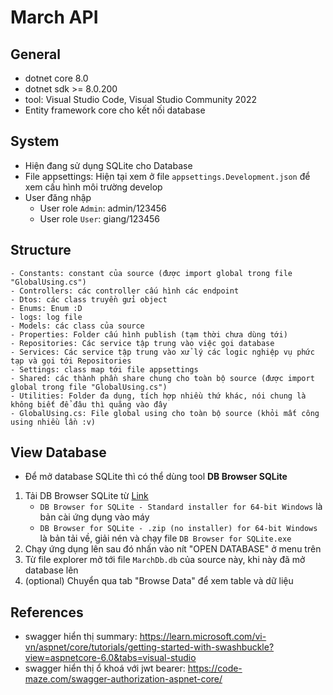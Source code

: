 # March API

## General

-   dotnet core 8.0
-   dotnet sdk >= 8.0.200
-   tool: Visual Studio Code, Visual Studio Community 2022
-   Entity framework core cho kết nối database

## System

-   Hiện đang sử dụng SQLite cho Database
-   File appsettings: Hiện tại xem ở file `appsettings.Development.json` để xem cấu hình môi trường develop
-   User đăng nhập
    -   User role `Admin`: admin/123456
    -   User role `User`: giang/123456

## Structure

```
- Constants: constant của source (được import global trong file "GlobalUsing.cs")
- Controllers: các controller cấu hình các endpoint
- Dtos: các class truyền gửi object
- Enums: Enum :D
- logs: log file
- Models: các class của source
- Properties: Folder cấu hình publish (tạm thời chưa dùng tới)
- Repositories: Các service tập trung vào việc gọi database
- Services: Các service tập trung vào xử lý các logic nghiệp vụ phức tạp và gọi tới Repositories
- Settings: class map tới file appsettings
- Shared: các thành phần share chung cho toàn bộ source (được import global trong file "GlobalUsing.cs")
- Utilities: Folder đa dụng, tích hợp nhiều thứ khác, nói chung là không biết để đâu thì quăng vào đây
- GlobalUsing.cs: File global using cho toàn bộ source (khỏi mất công using nhiều lần :v)
```

## View Database

-   Để mở database SQLite thì có thể dùng tool **DB Browser SQLite**

1. Tải DB Browser SQLite từ [Link](https://sqlitebrowser.org/dl/)
    - `DB Browser for SQLite - Standard installer for 64-bit Windows` là bản cài ứng dụng vào máy
    - `DB Browser for SQLite - .zip (no installer) for 64-bit Windows` là bản tải về, giải nén và chạy file `DB Browser for SQLite.exe`
2. Chạy ứng dụng lên sau đó nhấn vào nít "OPEN DATABASE" ở menu trên
3. Từ file explorer mở tới file `MarchDb.db` của source này, khi này đã mở database lên
4. (optional) Chuyển qua tab "Browse Data" để xem table và dữ liệu

## References

-   swagger hiển thị summary: https://learn.microsoft.com/vi-vn/aspnet/core/tutorials/getting-started-with-swashbuckle?view=aspnetcore-6.0&tabs=visual-studio
-   swagger hiển thị ổ khoá với jwt bearer: https://code-maze.com/swagger-authorization-aspnet-core/
